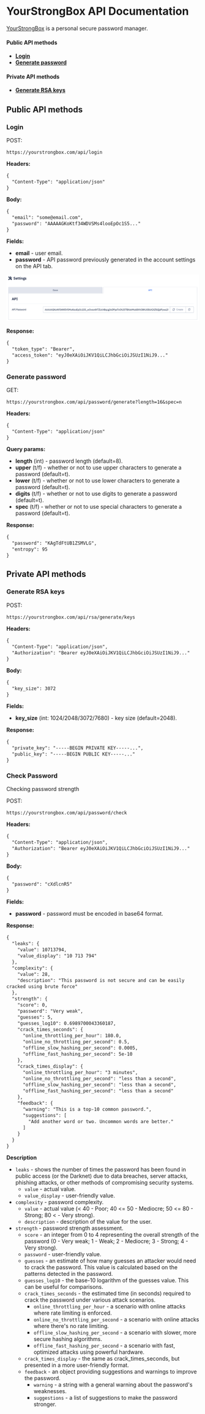 # YourStrongBox API Documentation

[YourStrongBox](https://yourstrongbox.com/) is a personal secure password manager.

#### Public API methods
- **[Login](#login)**
- **[Generate password](#gen-pass)**

#### Private API methods
- **[Generate RSA keys](#gen-rsa-keys)**

## Public API methods

### <a id="login"></a>Login

POST:

```
https://yourstrongbox.com/api/login
```
**Headers:**

```
{
  "Content-Type": "application/json"
}
```
**Body:**

```
{
  "email": "some@email.com",
  "password": "AAAAAGKoKtf34WDVSMs4looEpOc1S5..."
}
```
**Fields:**

- **email** - user email.
- **password** - API password previously generated in the account settings on the API tab.

![img](imgs/settings-api-pass.png)

**Response:**

```
{
  "token_type": "Bearer",
  "access_token": "eyJ0eXAiOiJKV1QiLCJhbGciOiJSUzI1NiJ9..."
}
```

### <a id="gen-pass"></a>Generate password
GET:

```
https://yourstrongbox.com/api/password/generate?length=16&spec=n
```
**Headers:**

```
{
  "Content-Type": "application/json"
}
```

**Query params:**

- **length** (int) - password length (default=8).
- **upper** (t/f) - whether or not to use upper characters to generate a password (default=t).
- **lower** (t/f) - whether or not to use lower characters to generate a password (default=t).
- **digits** (t/f) - whether or not to use digits to generate a password (default=t).
- **spec** (t/f) - whether or not to use special characters to generate a password (default=t).

**Response:**

```
{
  "password": "KAgTdFtUB1ZSMVLG",
  "entropy": 95
}
```

## Private API methods

### <a id="gen-rsa-keys"></a>Generate RSA keys
POST:

```
https://yourstrongbox.com/api/rsa/generate/keys
```

**Headers:**

```
{
  "Content-Type": "application/json",
  "Authorization": "Bearer eyJ0eXAiOiJKV1QiLCJhbGciOiJSUzI1NiJ9..."
}
```
**Body:**

```
{
  "key_size": 3072
}
```

**Fields:**

 - **key_size** (int: 1024/2048/3072/7680) - key size (default=2048).

**Response:**

```
{
  "private_key": "-----BEGIN PRIVATE KEY-----...",
  "public_key": "-----BEGIN PUBLIC KEY-----..."
}
```
### <a id="password-check"></a>Check Password
Checking password strength

POST:

```
https://yourstrongbox.com/api/password/check
```

**Headers:**

```
{
  "Content-Type": "application/json",
  "Authorization": "Bearer eyJ0eXAiOiJKV1QiLCJhbGciOiJSUzI1NiJ9..."
}
```
**Body:**

```
{
  "password": "cXdlcnR5"
}
```

**Fields:**

 - **password** - password must be encoded in base64 format.

**Response:**

```
{
  "leaks": {
    "value": 10713794,
    "value_display": "10 713 794"
  },
  "complexity": {
    "value": 28,
    "description": "This password is not secure and can be easily cracked using brute force"
  },
  "strength": {
    "score": 0,
    "password": "Very weak",
    "guesses": 5,
    "guesses_log10": 0.6989700043360187,
    "crack_times_seconds": {
      "online_throttling_per_hour": 180.0,
      "online_no_throttling_per_second": 0.5,
      "offline_slow_hashing_per_second": 0.0005,
      "offline_fast_hashing_per_second": 5e-10
    },
    "crack_times_display": {
      "online_throttling_per_hour": "3 minutes",
      "online_no_throttling_per_second": "less than a second",
      "offline_slow_hashing_per_second": "less than a second",
      "offline_fast_hashing_per_second": "less than a second"
    },
    "feedback": {
      "warning": "This is a top-10 common password.",
      "suggestions": [
        "Add another word or two. Uncommon words are better."
      ]
    }
  }
}
```
**Description**

- `leaks` - shows the number of times the password has been found in public access (or the Darknet) due to data breaches, server attacks, phishing attacks, or other methods of compromising security systems.
	- `value` - actual value.
	- `value_display` - user-friendly value.
- `complexity` - password complexity.
	- `value` - actual value (< 40 - Poor; 40 <= 50 - Mediocre; 50 <= 80 - Strong; 80 < - Very strong).
	- `description` - description of the value for the user.
- `strength` - password strength assessment.
	- `score` - an integer from 0 to 4 representing the overall strength of the password (0 - Very weak; 1 - Weak; 2 - Mediocre; 3 - Strong; 4 - Very strong).
	- `password` - user-friendly value.
	- `guesses` - an estimate of how many guesses an attacker would need to crack the password. This value is calculated based on the patterns detected in the password.
	- `guesses_log10` - the base-10 logarithm of the guesses value. This can be useful for comparisons.
	- `crack_times_seconds` - the estimated time (in seconds) required to crack the password under various attack scenarios.
		- `online_throttling_per_hour` - a scenario with online attacks where rate limiting is enforced.
		- `online_no_throttling_per_second` - a scenario with online attacks where there's no rate limiting.
		- `offline_slow_hashing_per_second` - a scenario with slower, more secure hashing algorithms.
		- `offline_fast_hashing_per_second` - a scenario with fast, optimized attacks using powerful hardware.
	- `crack_times_display` - the same as crack\_times\_seconds, but presented in a more user-friendly format.
	- `feedback` - an object providing suggestions and warnings to improve the password.
		- `warning` - a string with a general warning about the password's weaknesses.
		- `suggestions` - a list of suggestions to make the password stronger.
